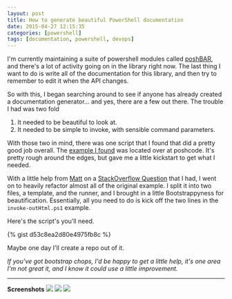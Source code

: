 ```yaml
---
layout: post
title: How to generate beautiful PowerShell documentation
date: 2015-04-27 12:15:35
categories: [powershell]
tags: [documentation, powershell, devops]
---
```


I'm currently maintaining a suite of powershell modules called [poshBAR](https://github.com/FutureStateMobile/poshBAR), and there's a lot of activity going on in the library right now. The last thing I want to do is write all of the documentation for this library, and then try to remember to edit it when the API changes.

So with this, I began searching around to see if anyone has already created a documentation generator... and yes, there are a few out there. The trouble I had was two fold

 1. It needed to be beautiful to look at.
 2. It needed to be simple to invoke, with sensible command parameters.

With those two in mind, there was one script that I found that did a pretty good job overall. The [example I found](http://poshcode.org/587) was located over at poshcode. It's pretty rough around the edges, but gave me a little kickstart to get what I needed.

With a little help from [Matt](https://stackoverflow.com/users/3829407/matt) on a [StackOverflow Question](http://stackoverflow.com/q/29780709/124069) that I had, I went on to heavily refactor almost all of the original example. I split it into two files, a template, and the runner, and I brought in a little Bootstrappyness for beautification. Essentially, all you need to do is kick off the two lines in the `invoke-outHtml.ps1` example.

Here's the script's you'll need.

{% gist d53c8ea2d80e4975fb8c %}

Maybe one day I'll create a repo out of it.

*If you've got bootstrap chops, I'd be happy to get a little help, it's one area I'm not great it, and I know it could use a little improvement.*

-----

**Screenshots**
![](https://i.imgur.com/vVIHpP8.png)
![](https://i.imgur.com/H99LOoy.png)
![](https://i.imgur.com/ZJO7Qhj.png)